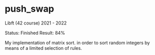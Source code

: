 # push_swap

Libft (42 course) 2021 - 2022

Status: Finished 
Result: 84%

My implementation of matrix sort. in order to sort random integers by means of a limited selection of rules.
